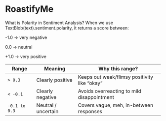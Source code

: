 # RoastifyMe

What is Polarity in Sentiment Analysis?
When we use TextBlob(text).sentiment.polarity, it returns a score between:

-1.0 → very negative

0.0 → neutral

+1.0 → very positive



| Range         | Meaning             | Why this range?                              |
| ------------- | ------------------- | -------------------------------------------- |
| `> 0.3`       | Clearly positive    | Keeps out weak/flimsy positivity like “okay” |
| `< -0.1`      | Clearly negative    | Avoids overreacting to mild disappointment   |
| `-0.1 to 0.3` | Neutral / uncertain | Covers vague, meh, in-between responses      |
